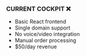 ### CURRENT COCKPIT ❌

- Basic React frontend
- Single domain support
- No voice/video integration
- Manual order processing
- $50/day revenue
